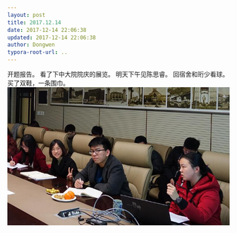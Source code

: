 ```yaml
---
layout: post
title: 2017.12.14
date: 2017-12-14 22:06:38
updated: 2017-12-14 22:06:38
author: Dongwen
typora-root-url: ..
---
```




开题报告。
看了下中大院院庆的展览。
明天下午见陈思睿。
回宿舍和珩少看球。
买了双鞋，一条围巾。 ![](/img/in-post/x47263912.jpg)
